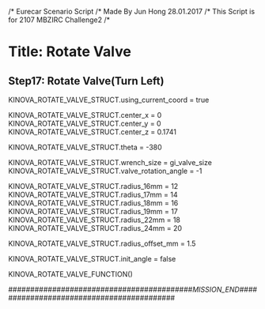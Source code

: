 /* Eurecar Scenario Script 
/* Made By Jun Hong 28.01.2017
/* This Script is for 2107 MBZIRC Challenge2
/*

# Title: Rotate Valve

## Step17: Rotate Valve(Turn Left)
 
KINOVA_ROTATE_VALVE_STRUCT.using_current_coord = true

KINOVA_ROTATE_VALVE_STRUCT.center_x = 0
KINOVA_ROTATE_VALVE_STRUCT.center_y = 0
KINOVA_ROTATE_VALVE_STRUCT.center_z = 0.1741

KINOVA_ROTATE_VALVE_STRUCT.theta = -380

KINOVA_ROTATE_VALVE_STRUCT.wrench_size = gi_valve_size
KINOVA_ROTATE_VALVE_STRUCT.valve_rotation_angle = -1

KINOVA_ROTATE_VALVE_STRUCT.radius_16mm = 12
KINOVA_ROTATE_VALVE_STRUCT.radius_17mm = 14
KINOVA_ROTATE_VALVE_STRUCT.radius_18mm = 16
KINOVA_ROTATE_VALVE_STRUCT.radius_19mm = 17
KINOVA_ROTATE_VALVE_STRUCT.radius_22mm = 18
KINOVA_ROTATE_VALVE_STRUCT.radius_24mm = 20

KINOVA_ROTATE_VALVE_STRUCT.radius_offset_mm = 1.5

KINOVA_ROTATE_VALVE_STRUCT.init_angle = false

KINOVA_ROTATE_VALVE_FUNCTION()

##########################################_MISSION_END_##########################################
